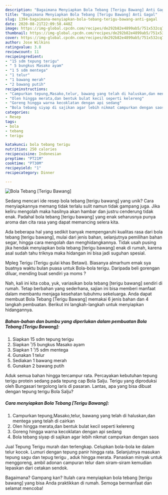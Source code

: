 ```yaml
---
description: "Bagaimana Menyiapkan Bola Tebang [Terigu Bawang] Anti Gagal"
title: "Bagaimana Menyiapkan Bola Tebang [Terigu Bawang] Anti Gagal"
slug: 1394-bagaimana-menyiapkan-bola-tebang-terigu-bawang-anti-gagal
date: 2020-08-21T22:09:58.448Z
image: https://img-global.cpcdn.com/recipes/de292b82e4899ab5/751x532cq70/bola-tebang-terigu-bawang-foto-resep-utama.jpg
thumbnail: https://img-global.cpcdn.com/recipes/de292b82e4899ab5/751x532cq70/bola-tebang-terigu-bawang-foto-resep-utama.jpg
cover: https://img-global.cpcdn.com/recipes/de292b82e4899ab5/751x532cq70/bola-tebang-terigu-bawang-foto-resep-utama.jpg
author: Jose Wilkins
ratingvalue: 3.8
reviewcount: 11
recipeingredient:
- "15 sdm tepung terigu"
- " 5 bungkus Masako ayam"
- "1 5 sdm mentega"
- "1 telur"
- "1 bawang merah"
- "2 bawang putih"
recipeinstructions:
- "Campurkan tepung,Masako,telur, bawang yang telah di haluskan,dan mentega yang telah di cairkan"
- "Olen hingga merata,dan bentuk bulat kecil seperti kelereng"
- "Goreng hingga warna kecoklatan dengan api sedang"
- "Bola tebang siyap di sajikan agar lebih nikmat campurkan dengan saos"
categories:
- Resep
tags:
- bola
- tebang
- terigu

katakunci: bola tebang terigu 
nutrition: 250 calories
recipecuisine: Indonesian
preptime: "PT21M"
cooktime: "PT30M"
recipeyield: "1"
recipecategory: Dinner

---
```



![Bola Tebang [Terigu Bawang]](https://img-global.cpcdn.com/recipes/de292b82e4899ab5/751x532cq70/bola-tebang-terigu-bawang-foto-resep-utama.jpg)

Sedang mencari ide resep bola tebang [terigu bawang] yang unik? Cara menyiapkannya memang tidak terlalu sulit namun tidak gampang juga. Jika keliru mengolah maka hasilnya akan hambar dan justru cenderung tidak enak. Padahal bola tebang [terigu bawang] yang enak seharusnya punya aroma dan cita rasa yang dapat memancing selera kita.

Ada beberapa hal yang sedikit banyak mempengaruhi kualitas rasa dari bola tebang [terigu bawang], mulai dari jenis bahan, selanjutnya pemilihan bahan segar, hingga cara mengolah dan menghidangkannya. Tidak usah pusing jika hendak menyiapkan bola tebang [terigu bawang] enak di rumah, karena asal sudah tahu triknya maka hidangan ini bisa jadi suguhan spesial.

Mpleg Terigu (Terigu gulai khas Betawi). Biasanya almarhum emak sya buatnya waktu bulan puasa untuk Bola-bola terigu. Daripada beli gorengan diluar, mending buat sendiri ya moms ?


Nah, kali ini kita coba, yuk, variasikan bola tebang [terigu bawang] sendiri di rumah. Tetap berbahan yang sederhana, sajian ini bisa memberi manfaat dalam membantu menjaga kesehatan tubuhmu sekeluarga. Anda dapat membuat Bola Tebang [Terigu Bawang] memakai 6 jenis bahan dan 4 langkah pembuatan. Berikut ini langkah-langkah untuk menyiapkan hidangannya.

<!--inarticleads1-->

##### Bahan-bahan dan bumbu yang diperlukan dalam pembuatan Bola Tebang [Terigu Bawang]:

1. Siapkan 15 sdm tepung terigu
1. Siapkan  ¹/5 bungkus Masako ayam
1. Siapkan 1 ¹/5 sdm mentega
1. Gunakan 1 telur
1. Sediakan 1 bawang merah
1. Gunakan 2 bawang putih


Aduk semua bahan hingga tercampur rata. Percayakan kebutuhan tepung terigu protein sedang pada tepung cap Bola Salju. Terigu yang diproduksi oleh Bungasari tergolong laris di pasaran. Lantas, apa yang bisa dibuat dengan tepung terigu Bola Salju? 

<!--inarticleads2-->

##### Cara menyiapkan Bola Tebang [Terigu Bawang]:

1. Campurkan tepung,Masako,telur, bawang yang telah di haluskan,dan mentega yang telah di cairkan
1. Olen hingga merata,dan bentuk bulat kecil seperti kelereng
1. Goreng hingga warna kecoklatan dengan api sedang
1. Bola tebang siyap di sajikan agar lebih nikmat campurkan dengan saos


Jual Tepung Terigu murah dan terlengkap. Celupkan bola-bola ke dalam telur kocok. Lumuri dengan tepung panir hingga rata. Selanjutnya masukan tepung sagu dan tepug terigu , aduk hingga merata. Panaskan minyak untuk menggoreng, ambil adonan campuran telur dam siram-siram kemudian lepaskan dari cetakan sendok. 

Bagaimana? Gampang kan? Itulah cara menyiapkan bola tebang [terigu bawang] yang bisa Anda praktikkan di rumah. Semoga bermanfaat dan selamat mencoba!
